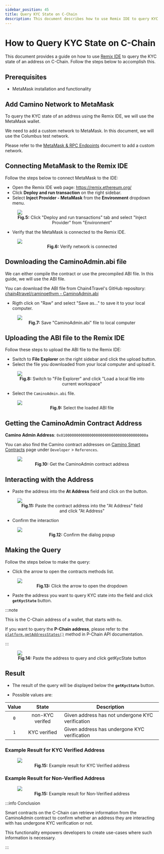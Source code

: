 ```yaml
---
sidebar_position: 45
title: Query KYC State on C-Chain
description: This document describes how to use Remix IDE to query KYC State of an address on C-Chain
---
```


# How to Query KYC State on C-Chain

This document provides a guide on how to use [Remix IDE](https://remix.ethereum.org/) to query the KYC state of
an address on C-Chain. Follow the steps below to accomplish this.

## Prerequisites

- MetaMask installation and functionality

## Add Camino Network to MetaMask

To query the KYC state of an address using the Remix IDE, we will use the MetaMask wallet.

We need to add a custom network to MetaMask. In this document, we will use the Columbus test network.

Please refer to the [MetaMask & RPC Endpoints](/guides/metamask-rpc-endpoints.md) document to add a custom network.

## Connecting MetaMask to the Remix IDE

Follow the steps below to connect MetaMask to the IDE:

- Open the Remix IDE web page: https://remix.ethereum.org/
- Click **Deploy and run transaction** on the right sidebar.
- Select **Inject Provider - MetaMask** from the **Environment** dropdown menu.

<figure>
<img class="zoom" src="/img/query-kyc-state-c-chain/4-select-injected-provider.png"/>
<figcaption align="center"><b>Fig.5:</b> Click "Deploy and run transactions" tab and select "Inject Provider" from "Environment"</figcaption>
</figure>

- Verify that the MetaMask is connected to the Remix IDE.

<figure>
<img class="zoom" src="/img/query-kyc-state-c-chain/5-check-network-connected.png"/>
<figcaption align="center"><b>Fig.6:</b> Verify network is connected</figcaption>
</figure>

## Downloading the CaminoAdmin.abi file

We can either compile the contract or use the precompiled ABI file. In this guide, we will use the ABI file.

You can download the ABI file from Chain4Travel's GitHub repository:
[chain4travel/caminoethvm - CaminoAdmin.abi](https://github.com/chain4travel/caminoethvm/blob/chain4travel/contracts/build_contracts/admin/abi/CaminoAdmin.abi)

- Rigth click on "Raw" and select "Save as..." to save it to your local computer.

<figure>
<img class="zoom" src="/img/query-kyc-state-c-chain/6-abi-save-link-as.png"/>
<figcaption align="center"><b>Fig.7:</b> Save "CaminoAdmin.abi" file to local computer</figcaption>
</figure>

## Uploading the ABI file to the Remix IDE

Follow these steps to upload the ABI file to the Remix IDE:

- Switch to **File Explorer** on the right sidebar and click the upload button.
- Select the file you downloaded from your local computer and upload it.

<figure>
<img class="zoom" src="/img/query-kyc-state-c-chain/7-load-local-file.png"/>
<figcaption align="center"><b>Fig.8:</b> Switch to "File Explorer" and click "Load a local file into current workspace"</figcaption>
</figure>

- Select the `CaminoAdmin.abi` file.

<figure>
<img class="zoom" src="/img/query-kyc-state-c-chain/8-select-the-loaded-file.png"/>
<figcaption align="center"><b>Fig.9:</b> Select the loaded ABI file</figcaption>
</figure>

## Getting the CaminoAdmin Contract Address

**Camino Admin Address**: `0x010000000000000000000000000000000000000a`

You can also find the Camino contract addresses on [Camino Smart Contracts](/developer/references/camino-contracts.md) page under `Developer` > `References`.

<figure>
<img class="zoom" src="/img/query-kyc-state-c-chain/9-get-the-contract-address.png"/>
<figcaption align="center"><b>Fig.10:</b> Get the CaminoAdmin contract address</figcaption>
</figure>

## Interacting with the Address

- Paste the address into the **At Address** field and click on the button.

<figure>
<img class="zoom" src="/img/query-kyc-state-c-chain/10-paste-address-and-click-at-address.png"/>
<figcaption align="center"><b>Fig.11:</b> Paste the contract address into the "At Address" field and click "At Address"</figcaption>
</figure>

- Confirm the interaction

<figure>
<img class="zoom" src="/img/query-kyc-state-c-chain/11-confirm-the-popup.png"/>
<figcaption align="center"><b>Fig.12:</b> Confirm the dialog popup</figcaption>
</figure>

## Making the Query

Follow the steps below to make the query:

- Click the arrow to open the contracts methods list.

<figure>
<img class="zoom" src="/img/query-kyc-state-c-chain/12-open-dropdown-abi.png"/>
<figcaption align="center"><b>Fig.13:</b> Click the arrow to open the dropdown</figcaption>
</figure>

- Paste the address you want to query KYC state into the field and click **`getKycState`** button.

:::note

This is the C-Chain address of a wallet, that starts with `0x`.

If you want to query the **P-Chain address**,
please refer to the [`platform.getAddressStates()`](/developer/apis/camino-node-apis/p-chain#platformgetaddressstates)
method in P-Chain API documentation.

:::

<figure>
<img class="zoom" src="/img/query-kyc-state-c-chain/13-paste-the-address-n-click-getkycstate.png"/>
<figcaption align="center"><b>Fig.14:</b> Paste the address to query and click getKycState button</figcaption>
</figure>

## Result

- The result of the query will be displayed below the **`getKycState`** button.

- Possible values are:

| Value |      State      | Description                                      |
| :---: | :-------------: | ------------------------------------------------ |
|  `0`  | non-KYC verifed | Given address has not undergone KYC verification |
|  `1`  |  KYC verified   | Given address has undergone KYC verification     |

### Example Result for KYC Verified Address

<figure>
<img class="zoom" src="/img/query-kyc-state-c-chain/14-kyc-state-result.png"/>
<figcaption align="center"><b>Fig.15:</b> Example result for KYC Verified address</figcaption>
</figure>

### Example Result for Non-Verified Address

<figure>
<img class="zoom" src="/img/query-kyc-state-c-chain/15-kyc-state-result-zero.png"/>
<figcaption align="center"><b>Fig.15:</b> Example result for Non-Verified address</figcaption>
</figure>

:::info Conclusion

Smart contracts on the C-Chain can retrieve information from the CaminoAdmin contract to confirm
whether an address they are interacting with has undergone KYC verification or not.

This functionality empowers developers to create use-cases where such information is necessary.

:::
